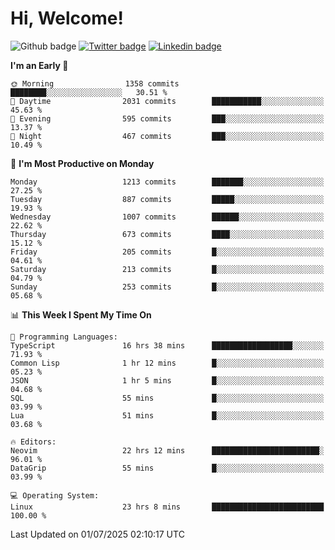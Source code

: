   # Hi, Welcome!
  ![Github badge](https://img.shields.io/github/followers/kraken-afk.svg?style=social&label=Follow&maxAge=2592000)
  [![Twitter badge](https://img.shields.io/badge/-Twitter-00acee?style=flat-square&logo=Twitter&logoColor=white)](https://twitter.com/trshppl)
  [![Linkedin badge](https://img.shields.io/badge/LinkedIn-0077B5?style=flat-square&logo=linkedin&logoColor=white)](https://www.linkedin.com/in/noveanrer)
<!--START_SECTION:waka-->
**I'm an Early 🐤** 

```text
🌞 Morning                1358 commits        ████████░░░░░░░░░░░░░░░░░   30.51 % 
🌆 Daytime                2031 commits        ███████████░░░░░░░░░░░░░░   45.63 % 
🌃 Evening                595 commits         ███░░░░░░░░░░░░░░░░░░░░░░   13.37 % 
🌙 Night                  467 commits         ███░░░░░░░░░░░░░░░░░░░░░░   10.49 % 
```
📅 **I'm Most Productive on Monday** 

```text
Monday                   1213 commits        ███████░░░░░░░░░░░░░░░░░░   27.25 % 
Tuesday                  887 commits         █████░░░░░░░░░░░░░░░░░░░░   19.93 % 
Wednesday                1007 commits        ██████░░░░░░░░░░░░░░░░░░░   22.62 % 
Thursday                 673 commits         ████░░░░░░░░░░░░░░░░░░░░░   15.12 % 
Friday                   205 commits         █░░░░░░░░░░░░░░░░░░░░░░░░   04.61 % 
Saturday                 213 commits         █░░░░░░░░░░░░░░░░░░░░░░░░   04.79 % 
Sunday                   253 commits         █░░░░░░░░░░░░░░░░░░░░░░░░   05.68 % 
```


📊 **This Week I Spent My Time On** 

```text
💬 Programming Languages: 
TypeScript               16 hrs 38 mins      ██████████████████░░░░░░░   71.93 % 
Common Lisp              1 hr 12 mins        █░░░░░░░░░░░░░░░░░░░░░░░░   05.23 % 
JSON                     1 hr 5 mins         █░░░░░░░░░░░░░░░░░░░░░░░░   04.68 % 
SQL                      55 mins             █░░░░░░░░░░░░░░░░░░░░░░░░   03.99 % 
Lua                      51 mins             █░░░░░░░░░░░░░░░░░░░░░░░░   03.68 % 

🔥 Editors: 
Neovim                   22 hrs 12 mins      ████████████████████████░   96.01 % 
DataGrip                 55 mins             █░░░░░░░░░░░░░░░░░░░░░░░░   03.99 % 

💻 Operating System: 
Linux                    23 hrs 8 mins       █████████████████████████   100.00 % 
```


 Last Updated on 01/07/2025 02:10:17 UTC
<!--END_SECTION:waka-->